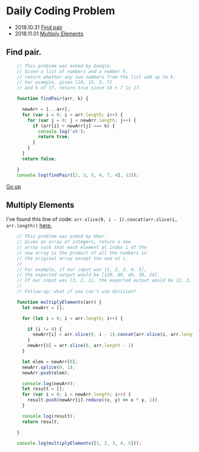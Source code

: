 # <a name="goUp"/>Daily Coding Problem 


- 2018.10.31 [Find pair](#find)
- 2018.11.01 [Multiply Elements](#multi)







## <a name="find"/> Find pair.
```javascript
    // This problem was asked by Google.
    // Given a list of numbers and a number k,
    // return whether any two numbers from the list add up to k.
    // For example, given [10, 15, 3, 7]
    // and k of 17, return true since 10 + 7 is 17.

    function findPair(arr, k) {

      newArr = [...arr];
      for (var i = 0; i < arr.length; i++) {
        for (var j = 0; j < newArr.length; j++) {
          if (arr[i] + newArr[j] === k) {
            console.log('ok');
            return true;
          }
        }
      }
      return false;

    }
    console.log(findPair([2, 3, 5, 4, 7, 4], 12));
```
[Go up](#goUp)


## <a name="multi"/> Multiply Elements

I've found this line of code: `arr.slice(0, i - 1).concat(arr.slice(i, arr.length))` [here.](https://flaviocopes.com/how-to-remove-item-from-array/)

```javaScript
    // This problem was asked by Uber.
    // Given an array of integers, return a new
    // array such that each element at index i of the
    // new array is the product of all the numbers in
    // the original array except the one at i.
    //
    // For example, if our input was [1, 2, 3, 4, 5],
    // the expected output would be [120, 60, 40, 30, 24].
    // If our input was [3, 2, 1], the expected output would be [2, 3, 6].
    //
    // Follow-up: what if you can't use division?

    function multiplyElements(arr) {
      let newArr = [];

      for (let i = 0; i < arr.length; i++) {

        if (i != 0) {
          newArr[i] = arr.slice(0, i - 1).concat(arr.slice(i, arr.length));
        }
        newArr[0] = arr.slice(0, arr.length - 1)
      }

      let elem = newArr[0];
      newArr.splice(0, 1);
      newArr.push(elem);

      console.log(newArr);
      let result = [];
      for (var i = 0; i < newArr.length; i++) {
        result.push(newArr[i].reduce((x, y) => x * y, 1))
      }

      console.log(result);
      return result;

    }

    console.log(multiplyElements([1, 2, 3, 4, 5]));

```

